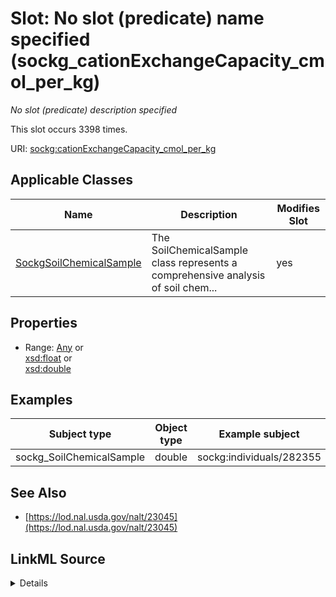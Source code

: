 

# Slot: No slot (predicate) name specified (sockg_cationExchangeCapacity_cmol_per_kg)


_No slot (predicate) description specified_






This slot occurs 3398 times.


URI: [sockg:cationExchangeCapacity_cmol_per_kg](https://idir.uta.edu/sockg-ontology/docs/cationExchangeCapacity_cmol_per_kg)



<!-- no inheritance hierarchy -->





## Applicable Classes

| Name | Description | Modifies Slot |
| --- | --- | --- |
| [SockgSoilChemicalSample](../classes/SockgSoilChemicalSample.md) | The SoilChemicalSample class represents a comprehensive analysis of soil chem... |  yes  |







## Properties

* Range: [Any](../classes/Any.md)&nbsp;or&nbsp;<br />[xsd:float](http://www.w3.org/2001/XMLSchema#float)&nbsp;or&nbsp;<br />[xsd:double](http://www.w3.org/2001/XMLSchema#double)






## Examples

| Subject type | Object type | Example subject | Example object | Occurrences |
| --- | --- | --- | --- | --- |
| sockg_SoilChemicalSample | double | sockg:individuals/282355 | 51.18 | 3398 |


## See Also

* [https://lod.nal.usda.gov/nalt/23045](https://lod.nal.usda.gov/nalt/23045)



## LinkML Source

<details>

```yaml
name: sockg_cationExchangeCapacity_cmol_per_kg
annotations:
  count:
    tag: count
    value: 3398
description: No slot (predicate) description specified
title: No slot (predicate) name specified
examples:
- object:
    example_object: '51.18'
    example_object_type: double
    example_predicate: sockg:cationExchangeCapacity_cmol_per_kg
    example_subject: sockg:individuals/282355
    example_subject_type: sockg_SoilChemicalSample
from_schema: soc-kg
see_also:
- https://lod.nal.usda.gov/nalt/23045
rank: 1000
domain: sockg_SoilChemicalSample
slot_uri: sockg:cationExchangeCapacity_cmol_per_kg
alias: sockg_cationExchangeCapacity_cmol_per_kg
domain_of:
- sockg_SoilChemicalSample
range: Any
any_of:
- range: float
- range: double

```
</details>